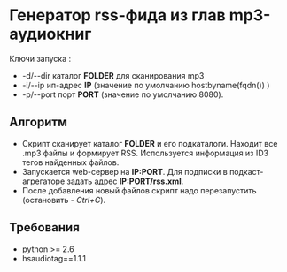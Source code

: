 Генератор rss-фида из глав mp3-аудиокниг
========================================

Ключи запуска :
-    -d/--dir   каталог **FOLDER**  для сканирования mp3
-    -i/--ip    ип-адрес **IP** (значение  по умолчанию hostbyname(fqdn()) )
-    -p/--port  порт **PORT** (значение по умолчанию 8080).


Алгоритм
--------

- Скрипт сканирует каталог **FOLDER** и его подкаталоги. Находит все .mp3 файлы и формирует RSS. Используется информация из ID3 тегов найденных файлов.
- Запускается web-сервер на **IP:PORT**. Для подписки в подкаст-агрегаторе задать адрес **IP:PORT/rss.xml**.
- После добавления новый файлов скрипт надо перезапустить (остановить - *Ctrl+C*).

Требования
----------

- python >= 2.6
- hsaudiotag==1.1.1
